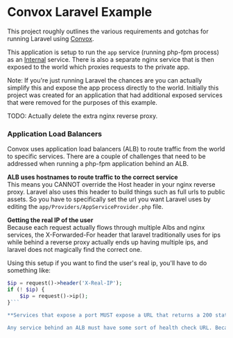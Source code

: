 # Convox Laravel Example
This project roughly outlines the various requirements and gotchas for running Laravel using [Convox](https://www.convox.com).

This application is setup to run the `app` service (running php-fpm process) as an [Internal](https://docs.convox.com/management/internal-services) service. There is also a separate nginx service that is then exposed to the world which proxies requests to the private app.

Note: If you're just running Laravel the chances are you can actually simplify this and expose the app process directly to the world. Initially this project was created for an application that had additional exposed services that were removed for the purposes of this example.

TODO: Actually delete the extra nginx reverse proxy.

### Application Load Balancers  
Convox uses application load balancers (ALB) to route traffic from the world to specific services. There are a couple of challenges that need to be addressed when running a php-fpm application behind an ALB.

**ALB uses hostnames to route traffic to the correct service**  
This means you CANNOT override the Host header in your nginx reverse proxy. Laravel also uses this header to build things such as full urls to public assets. So you have to specifically set the url you want Laravel uses by editing the `app/Providers/AppServiceProvider.php` file.

**Getting the real IP of the user**  
Because each request actually flows through multiple Albs and nginx services, the X-Forwarded-For header that laravel traditionally uses for ips while behind a reverse proxy actually ends up having multiple ips, and laravel does not magically find the correct one.

Using this setup if you want to find the user's real ip, you'll have to do something like:
```php
$ip = request()->header('X-Real-IP');
if (! $ip) {
    $ip = request()->ip();
}```

**Services that expose a port MUST expose a URL that returns a 200 status**  

Any service behind an ALB must have some sort of health check URL. Because PHP-FPM is not a web server there are no urls that are accessible directly for health checks. In order for this to work we actually have to install and run nginx inside the application as well, and set up a special healthcheck url.
